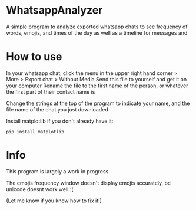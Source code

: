 # WhatsappAnalyzer
A simple program to analyze exported whatsapp chats to see frequency of words, emojis, and times of the day as well as a timeline for messages and


# How to use
In your whatsapp chat, click the menu in the upper right hand corner > More > Export chat > Without Media
Send this file to yourself and get it on your computer
Rename the file to the first name of the person, or whatever the first part of their contact name is

Change the strings at the top of the program to indicate your name, and the file name of the chat you just downloaded

Install matplotlib if you don't already have it:

`pip install matplotlib`

# Info
This program is largely a work in progress

The emojis frequency window doesn't display emojis accurately, bc unicode doesnt work well :(

(Let me know if you know how to fix it!)
